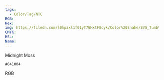```yaml
---
tags:
  - Color/Tag/NTC
RGB:
Hex:
img: https://filedn.com/l0hpzxl1f01yT7GHxtF8cyk/Color%20Snake/SVG_Tumb%20Mass%20No%20Name/041004.svg
CMYK:
HSL:
Name:
---
```

Midnight Moss
```palette
#041004
```
RGB
